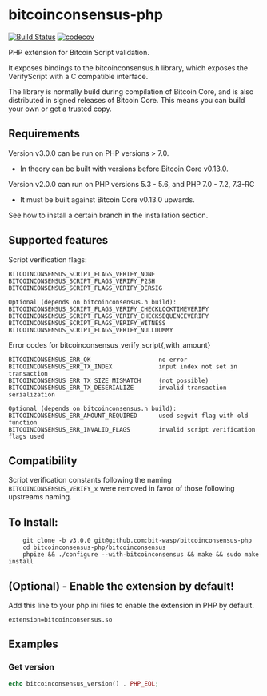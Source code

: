 # bitcoinconsensus-php

[![Build Status](https://travis-ci.org/Bit-Wasp/bitcoinconsensus-php.svg?branch=master)](https://travis-ci.org/Bit-Wasp/bitcoinconsensus-php)
[![codecov](https://codecov.io/gh/Bit-Wasp/bitcoinconsensus-php/branch/master/graph/badge.svg)](https://codecov.io/gh/Bit-Wasp/bitcoinconsensus-php)

PHP extension for Bitcoin Script validation.

It exposes bindings to the bitcoinconsensus.h library, which exposes the VerifyScript
with a C compatible interface. 

The library is normally build during compilation of Bitcoin Core, and is also distributed
in signed releases of Bitcoin Core. This means you can build your own or
get a trusted copy. 

## Requirements

Version v3.0.0 can be run on PHP versions > 7.0.
 - In theory can be built with versions before Bitcoin Core v0.13.0.

Version v2.0.0 can run on PHP versions 5.3 - 5.6, and PHP 7.0 - 7.2, 7.3-RC
 - It must be built against Bitcoin Core v0.13.0 upwards.

See how to install a certain branch in the installation section.

## Supported features


Script verification flags:

    BITCOINCONSENSUS_SCRIPT_FLAGS_VERIFY_NONE
    BITCOINCONSENSUS_SCRIPT_FLAGS_VERIFY_P2SH
    BITCOINCONSENSUS_SCRIPT_FLAGS_VERIFY_DERSIG
    
    Optional (depends on bitcoinconsensus.h build):
    BITCOINCONSENSUS_SCRIPT_FLAGS_VERIFY_CHECKLOCKTIMEVERIFY
    BITCOINCONSENSUS_SCRIPT_FLAGS_VERIFY_CHECKSEQUENCEVERIFY
    BITCOINCONSENSUS_SCRIPT_FLAGS_VERIFY_WITNESS
    BITCOINCONSENSUS_SCRIPT_FLAGS_VERIFY_NULLDUMMY

Error codes for bitcoinconsensus_verify_script{,with_amount}

    BITCOINCONSENSUS_ERR_OK                   no error
    BITCOINCONSENSUS_ERR_TX_INDEX             input index not set in transaction
    BITCOINCONSENSUS_ERR_TX_SIZE_MISMATCH     (not possible)
    BITCOINCONSENSUS_ERR_TX_DESERIALIZE       invalid transaction serialization

    Optional (depends on bitcoinconsensus.h build):
    BITCOINCONSENSUS_ERR_AMOUNT_REQUIRED      used segwit flag with old function
    BITCOINCONSENSUS_ERR_INVALID_FLAGS        invalid script verification flags used

## Compatibility

Script verification constants following the naming `BITCOINCONSENSUS_VERIFY_x`
were removed in favor of those following upstreams naming.

## To Install:
```
    git clone -b v3.0.0 git@github.com:bit-wasp/bitcoinconsensus-php
    cd bitcoinconsensus-php/bitcoinconsensus
    phpize && ./configure --with-bitcoinconsensus && make && sudo make install
```

## (Optional) - Enable the extension by default!
Add this line to your php.ini files to enable the extension in PHP by default.
```
extension=bitcoinconsensus.so
```

## Examples

### Get version
```php
echo bitcoinconsensus_version() . PHP_EOL;
```
